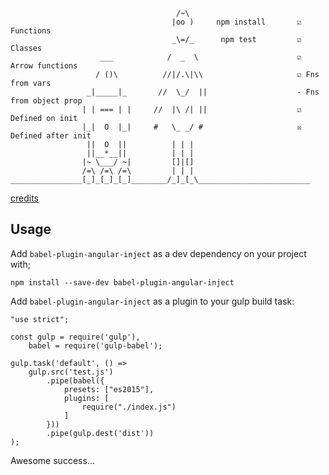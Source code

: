 
                                         /~\
                                        |oo )     npm install       ☑ Functions
                                        _\=/_      npm test         ☑ Classes
                        ___            /  _  \                      ☑ Arrow functions
                       / ()\          //|/.\|\\                     ☑ Fns from vars
                     _|_____|_       //  \_/  ||                    - Fns from object prop
                    | | === | |     //  |\ /| ||                    ☑   Defined on init
                    |_|  O  |_|     #   \_ _/ #                     ☒   Defined after init
                     ||  O  ||          | | |
                     ||__*__||          | | |
                    |~ \___/ ~|         []|[]
                    /=\ /=\ /=\         | | |
    ________________[_]_[_]_[_]________/_]_[_\_________________________

[credits](http://www.asciimation.co.nz/)

Usage
-----

Add `babel-plugin-angular-inject` as a dev dependency on your project with;

    npm install --save-dev babel-plugin-angular-inject

Add `babel-plugin-angular-inject` as a plugin to your gulp build task:


    "use strict";

    const gulp = require('gulp'),
        babel = require('gulp-babel');

    gulp.task('default', () =>
        gulp.src('test.js')
            .pipe(babel({
                presets: ["es2015"],
                plugins: [
                    require("./index.js")
                ]
            }))
            .pipe(gulp.dest('dist'))
    );

Awesome success...